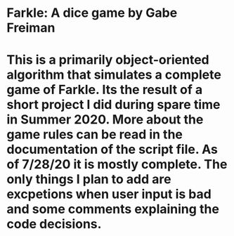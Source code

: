 # Farkle: A dice game by Gabe Freiman
# This is a primarily object-oriented algorithm that simulates a complete game of Farkle. Its the result of a short project I did during spare time in Summer 2020. More about the game rules can be read in the documentation of the script file. As of 7/28/20 it is mostly complete. The only things I plan to add are excpetions when user input is bad and some comments explaining the code decisions.
